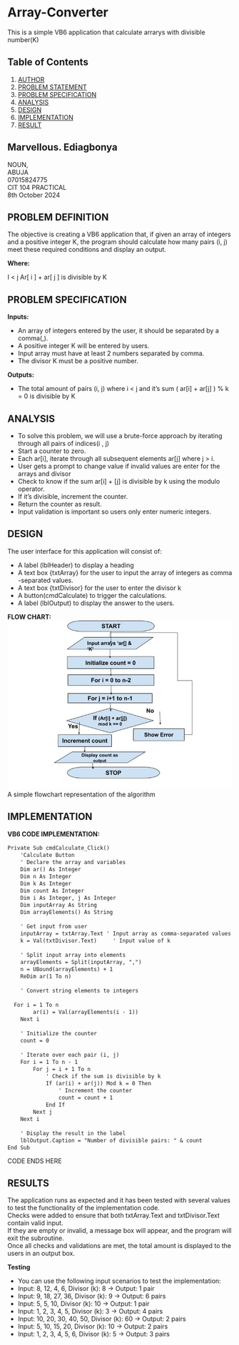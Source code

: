 # Array-Converter

 This is a simple VB6 application that calculate arrarys with divisible number(K)

 
## Table of Contents

1. [AUTHOR](#marvellous-ediagbonya)
1. [PROBLEM STATEMENT](#problem-statement)
2. [PROBLEM SPECIFICATION](#problem-specification)
3. [ANALYSIS](#analysis)
4. [DESIGN](#design)
5. [IMPLEMENTATION](#implementation)
5. [RESULT](#result)

## Marvellous. Ediagbonya 
NOUN,  
ABUJA  
07015824775  
CIT 104 PRACTICAL  
8th October 2024   

## PROBLEM DEFINITION

The objective is creating a VB6 application that, if given an array of integers and a positive integer K, the program should calculate how many pairs (i, j) meet these required conditions and display an output.

<strong>Where:</strong>

I < j Ar[ i ] + ar[ j ] is divisible by K

## PROBLEM SPECIFICATION

<strong>Inputs:</strong>

- An array  of integers entered by the user, it should be separated by a comma(,).
- A positive integer K will be entered by users.
- Input array must have at least 2 numbers separated by comma.
- The divisor K must be a positive number.

<strong>Outputs:</strong>

 - The total amount of pairs (i,  j) where i < j and it’s sum ( ar[i] + ar[j] ) % k = 0 is divisible by K

## ANALYSIS

- To solve this problem, we will use a brute-force approach by iterating through all pairs of indices(i , j)
- Start a counter to zero.
- Each ar[i], iterate through all subsequent elements ar[j] where j > i.
- User gets a prompt to change value  if invalid values are enter for the arrays and divisor
- Check to know if the sum ar[i] + [j] is divisible by k using the modulo operator.
- If it’s divisible, increment the counter.
- Return the counter as result.
- Input validation is important so users only enter numeric integers.

## DESIGN

The user interface for this application will consist of:

- A label (lblHeader) to display a heading
- A text box {txtArray} for the user to input the array of integers as comma -separated values.
- A text box {txtDivisor} for the user to enter the divisor k
- A button(cmdCalculate) to trigger the calculations.
- A label (lblOutput) to display the answer to the users.

<strong>FLOW CHART:</strong>
![Flowchart](https://github.com/marveeygoodlife/Array-Converter/blob/main/images/Exercise%203.jpg)
A simple flowchart representation of the algorithm

## IMPLEMENTATION

<strong>VB6 CODE IMPLEMENTATION:</strong>

```vb6
Private Sub cmdCalculate_Click()
    'Calculate Button
    ' Declare the array and variables
    Dim ar() As Integer
    Dim n As Integer
    Dim k As Integer
    Dim count As Integer
    Dim i As Integer, j As Integer
    Dim inputArray As String
    Dim arrayElements() As String
    
    ' Get input from user
    inputArray = txtArray.Text ' Input array as comma-separated values
    k = Val(txtDivisor.Text)     ' Input value of k
    
    ' Split input array into elements
    arrayElements = Split(inputArray, ",")
    n = UBound(arrayElements) + 1
    ReDim ar(1 To n)
    
    ' Convert string elements to integers

  For i = 1 To n
        ar(i) = Val(arrayElements(i - 1))
    Next i
    
    ' Initialize the counter
    count = 0
    
    ' Iterate over each pair (i, j)
    For i = 1 To n - 1
        For j = i + 1 To n
            ' Check if the sum is divisible by k
            If (ar(i) + ar(j)) Mod k = 0 Then
                ' Increment the counter
                count = count + 1
            End If
        Next j
    Next i
    
    ' Display the result in the label
    lblOutput.Caption = "Number of divisible pairs: " & count
End Sub
```
CODE ENDS HERE



 ## RESULTS

The application runs as expected and it has been tested with several values to test the functionality of the implementation code.  
Checks were added to ensure that both txtArray.Text and txtDivisor.Text contain valid input.   
If they are empty or invalid, a message box will appear, and the program will exit the subroutine.  
Once all checks and validations are met, the total amount is displayed to the users in an output box.  

<strong>Testing</strong>

- You can use the following input scenarios to test the implementation:
- Input: 8, 12, 4, 6, Divisor (k): 8 → Output: 1 pair
- Input: 9, 18, 27, 36, Divisor (k): 9 → Output: 6 pairs
- Input: 5, 5, 10, Divisor (k): 10 → Output: 1 pair
- Input: 1, 2, 3, 4, 5, Divisor (k): 3 → Output: 4 pairs
- Input: 10, 20, 30, 40, 50, Divisor (k): 60 → Output: 2 pairs
- Input: 5, 10, 15, 20, Divisor (k): 10 → Output: 2 pairs
 - Input: 1, 2, 3, 4, 5, 6, Divisor (k): 5 → Output: 3 pairs






